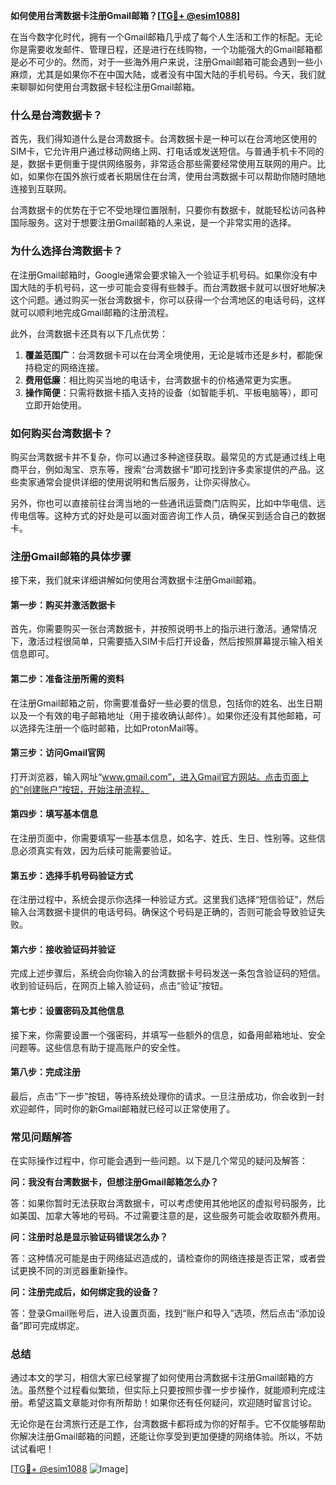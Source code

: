 **如何使用台湾数据卡注册Gmail邮箱？[[TG💪+ @esim1088](https://t.me/s/esim1088)]**

在当今数字化时代，拥有一个Gmail邮箱几乎成了每个人生活和工作的标配。无论你是需要收发邮件、管理日程，还是进行在线购物，一个功能强大的Gmail邮箱都是必不可少的。然而，对于一些海外用户来说，注册Gmail邮箱可能会遇到一些小麻烦，尤其是如果你不在中国大陆，或者没有中国大陆的手机号码。今天，我们就来聊聊如何使用台湾数据卡轻松注册Gmail邮箱。

### 什么是台湾数据卡？

首先，我们得知道什么是台湾数据卡。台湾数据卡是一种可以在台湾地区使用的SIM卡，它允许用户通过移动网络上网、打电话或发送短信。与普通手机卡不同的是，数据卡更侧重于提供网络服务，非常适合那些需要经常使用互联网的用户。比如，如果你在国外旅行或者长期居住在台湾，使用台湾数据卡可以帮助你随时随地连接到互联网。

台湾数据卡的优势在于它不受地理位置限制，只要你有数据卡，就能轻松访问各种国际服务。这对于想要注册Gmail邮箱的人来说，是一个非常实用的选择。

### 为什么选择台湾数据卡？

在注册Gmail邮箱时，Google通常会要求输入一个验证手机号码。如果你没有中国大陆的手机号码，这一步可能会变得有些棘手。而台湾数据卡就可以很好地解决这个问题。通过购买一张台湾数据卡，你可以获得一个台湾地区的电话号码，这样就可以顺利地完成Gmail邮箱的注册流程。

此外，台湾数据卡还具有以下几点优势：

1. **覆盖范围广**：台湾数据卡可以在台湾全境使用，无论是城市还是乡村，都能保持稳定的网络连接。
2. **费用低廉**：相比购买当地的电话卡，台湾数据卡的价格通常更为实惠。
3. **操作简便**：只需将数据卡插入支持的设备（如智能手机、平板电脑等），即可立即开始使用。

### 如何购买台湾数据卡？

购买台湾数据卡并不复杂，你可以通过多种途径获取。最常见的方式是通过线上电商平台，例如淘宝、京东等，搜索“台湾数据卡”即可找到许多卖家提供的产品。这些卖家通常会提供详细的使用说明和售后服务，让你买得放心。

另外，你也可以直接前往台湾当地的一些通讯运营商门店购买，比如中华电信、远传电信等。这种方式的好处是可以面对面咨询工作人员，确保买到适合自己的数据卡。

### 注册Gmail邮箱的具体步骤

接下来，我们就来详细讲解如何使用台湾数据卡注册Gmail邮箱。

#### 第一步：购买并激活数据卡

首先，你需要购买一张台湾数据卡，并按照说明书上的指示进行激活。通常情况下，激活过程很简单，只需要插入SIM卡后打开设备，然后按照屏幕提示输入相关信息即可。

#### 第二步：准备注册所需的资料

在注册Gmail邮箱之前，你需要准备好一些必要的信息，包括你的姓名、出生日期以及一个有效的电子邮箱地址（用于接收确认邮件）。如果你还没有其他邮箱，可以选择先注册一个临时邮箱，比如ProtonMail等。

#### 第三步：访问Gmail官网

打开浏览器，输入网址“www.gmail.com”，进入Gmail官方网站。点击页面上的“创建账户”按钮，开始注册流程。

#### 第四步：填写基本信息

在注册页面中，你需要填写一些基本信息，如名字、姓氏、生日、性别等。这些信息必须真实有效，因为后续可能需要验证。

#### 第五步：选择手机号码验证方式

在注册过程中，系统会提示你选择一种验证方式。这里我们选择“短信验证”，然后输入台湾数据卡提供的电话号码。确保这个号码是正确的，否则可能会导致验证失败。

#### 第六步：接收验证码并验证

完成上述步骤后，系统会向你输入的台湾数据卡号码发送一条包含验证码的短信。收到验证码后，在网页上输入验证码，点击“验证”按钮。

#### 第七步：设置密码及其他信息

接下来，你需要设置一个强密码，并填写一些额外的信息，如备用邮箱地址、安全问题等。这些信息有助于提高账户的安全性。

#### 第八步：完成注册

最后，点击“下一步”按钮，等待系统处理你的请求。一旦注册成功，你会收到一封欢迎邮件，同时你的新Gmail邮箱就已经可以正常使用了。

### 常见问题解答

在实际操作过程中，你可能会遇到一些问题。以下是几个常见的疑问及解答：

**问：我没有台湾数据卡，但想注册Gmail邮箱怎么办？**

答：如果你暂时无法获取台湾数据卡，可以考虑使用其他地区的虚拟号码服务，比如美国、加拿大等地的号码。不过需要注意的是，这些服务可能会收取额外费用。

**问：注册时总是显示验证码错误怎么办？**

答：这种情况可能是由于网络延迟造成的，请检查你的网络连接是否正常，或者尝试更换不同的浏览器重新操作。

**问：注册完成后，如何绑定我的设备？**

答：登录Gmail账号后，进入设置页面，找到“账户和导入”选项，然后点击“添加设备”即可完成绑定。

### 总结

通过本文的学习，相信大家已经掌握了如何使用台湾数据卡注册Gmail邮箱的方法。虽然整个过程看似繁琐，但实际上只要按照步骤一步步操作，就能顺利完成注册。希望这篇文章能对你有所帮助！如果你还有任何疑问，欢迎随时留言讨论。

无论你是在台湾旅行还是工作，台湾数据卡都将成为你的好帮手。它不仅能够帮助你解决注册Gmail邮箱的问题，还能让你享受到更加便捷的网络体验。所以，不妨试试看吧！

[[TG💪+ @esim1088](https://t.me/s/esim1088) ![Image](https://i.postimg.cc/4NQfJmqS/Snipaste-2025-05-13-00-14-12.png)]